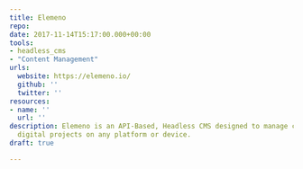 ```yaml
---
title: Elemeno
repo: 
date: 2017-11-14T15:17:00.000+00:00
tools:
- headless_cms
- "Content Management"
urls:
  website: https://elemeno.io/
  github: ''
  twitter: ''
resources:
- name: ''
  url: ''
description: Elemeno is an API-Based, Headless CMS designed to manage content for
  digital projects on any platform or device.
draft: true

---
```


